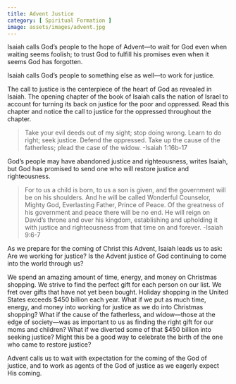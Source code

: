 ```yaml
---
title: Advent Justice
category: [ Spiritual Formation ]
image: assets/images/advent.jpg
---
```

Isaiah calls God’s people to the hope of Advent—to wait for God even when waiting seems foolish; to trust God to fulfill his promises even when it seems God has forgotten. 

Isaiah calls God’s people to something else as well—to work for justice. 

The call to justice is the centerpiece of the heart of God as revealed in Isaiah. The opening chapter of the book of Isaiah calls the nation of Israel to account for turning its back on justice for the poor and oppressed. Read this chapter and notice the call to justice for the oppressed throughout the chapter. 

> Take your evil deeds out of my sight; stop doing wrong. Learn to do right; seek justice. Defend the oppressed. Take up the cause of the fatherless; plead the case of the widow. -Isaiah 1:16b-17 

God’s people may have abandoned justice and righteousness, writes Isaiah, but God has promised to send one who will restore justice and righteousness. 

> For to us a child is born, to us a son is given, and the government will be on his shoulders. And he will be called Wonderful Counselor, Mighty God, Everlasting Father, Prince of Peace. Of the greatness of his government and peace there will be no end. He will reign on David’s throne and over his kingdom, establishing and upholding it with justice and righteousness from that time on and forever. -Isaiah 9:6-7 

As we prepare for the coming of Christ this Advent, Isaiah leads us to ask: Are we working for justice? Is the Advent justice of God continuing to come into the world through us? 

We spend an amazing amount of time, energy, and money on Christmas shopping. We strive to find the perfect gift for each person on our list. We fret over gifts that have not yet been bought. Holiday shopping in the United States exceeds $450 billion each year. What if we put as much time, energy, and money into working for justice as we do into Christmas shopping? What if the cause of the fatherless, and widow—those at the edge of society—was as important to us as finding the right gift for our moms and children? What if we diverted some of that $450 billion into seeking justice? Might this be a good way to celebrate the birth of the one who came to restore justice? 

Advent calls us to wait with expectation for the coming of the God of justice, and to work as agents of the God of justice as we eagerly expect His coming.
